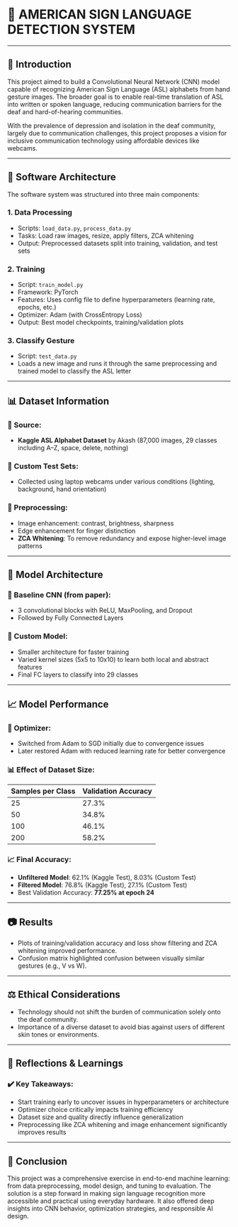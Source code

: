 # 🗽 AMERICAN SIGN LANGUAGE DETECTION SYSTEM

---

## 📖 Introduction

This project aimed to build a Convolutional Neural Network (CNN) model capable of recognizing American Sign Language (ASL) alphabets from hand gesture images. The broader goal is to enable real-time translation of ASL into written or spoken language, reducing communication barriers for the deaf and hard-of-hearing communities.

With the prevalence of depression and isolation in the deaf community, largely due to communication challenges, this project proposes a vision for inclusive communication technology using affordable devices like webcams.

---

## 🧱 Software Architecture

The software system was structured into three main components:

### 1. **Data Processing**
- Scripts: `load_data.py`, `process_data.py`
- Tasks: Load raw images, resize, apply filters, ZCA whitening
- Output: Preprocessed datasets split into training, validation, and test sets

### 2. **Training**
- Script: `train_model.py`
- Framework: PyTorch
- Features: Uses config file to define hyperparameters (learning rate, epochs, etc.)
- Optimizer: Adam (with CrossEntropy Loss)
- Output: Best model checkpoints, training/validation plots

### 3. **Classify Gesture**
- Script: `test_data.py`
- Loads a new image and runs it through the same preprocessing and trained model to classify the ASL letter

---

## 📊 Dataset Information

### 🔹 Source:
- **Kaggle ASL Alphabet Dataset** by Akash (87,000 images, 29 classes including A–Z, space, delete, nothing)

### 🔹 Custom Test Sets:
- Collected using laptop webcams under various conditions (lighting, background, hand orientation)

### 🔹 Preprocessing:
- Image enhancement: contrast, brightness, sharpness
- Edge enhancement for finger distinction
- **ZCA Whitening**: To remove redundancy and expose higher-level image patterns

---

## 🧠 Model Architecture

### 📌 Baseline CNN (from paper):
- 3 convolutional blocks with ReLU, MaxPooling, and Dropout
- Followed by Fully Connected Layers

### 📌 Custom Model:
- Smaller architecture for faster training
- Varied kernel sizes (5x5 to 10x10) to learn both local and abstract features
- Final FC layers to classify into 29 classes

---

## 📈 Model Performance

### 🔧 Optimizer:
- Switched from Adam to SGD initially due to convergence issues
- Later restored Adam with reduced learning rate for better convergence

### 📊 Effect of Dataset Size:
| Samples per Class | Validation Accuracy |
|-------------------|---------------------|
| 25                | 27.3%               |
| 50                | 34.8%               |
| 100               | 46.1%               |
| 200               | 58.2%               |

### 📈 Final Accuracy:
- **Unfiltered Model**: 62.1% (Kaggle Test), 8.03% (Custom Test)
- **Filtered Model**: 76.8% (Kaggle Test), 27.1% (Custom Test)
- Best Validation Accuracy: **77.25% at epoch 24**

---

## 📷 Results

- Plots of training/validation accuracy and loss show filtering and ZCA whitening improved performance.
- Confusion matrix highlighted confusion between visually similar gestures (e.g., V vs W).

---

## ⚖️ Ethical Considerations

- Technology should not shift the burden of communication solely onto the deaf community.
- Importance of a diverse dataset to avoid bias against users of different skin tones or environments.

---

## 🔄 Reflections & Learnings

### ✔️ Key Takeaways:
- Start training early to uncover issues in hyperparameters or architecture
- Optimizer choice critically impacts training efficiency
- Dataset size and quality directly influence generalization
- Preprocessing like ZCA whitening and image enhancement significantly improves results

---

## 🧾 Conclusion

This project was a comprehensive exercise in end-to-end machine learning: from data preprocessing, model design, and tuning to evaluation. The solution is a step forward in making sign language recognition more accessible and practical using everyday hardware. It also offered deep insights into CNN behavior, optimization strategies, and responsible AI design.

